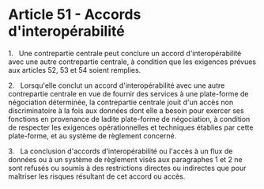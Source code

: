 # Article 51 - Accords d'interopérabilité


1.   Une contrepartie centrale peut conclure un accord d'interopérabilité avec une autre contrepartie centrale, à condition que les exigences prévues aux articles 52, 53 et 54 soient remplies.

2.   Lorsqu'elle conclut un accord d'interopérabilité avec une autre contrepartie centrale en vue de fournir des services à une plate-forme de négociation déterminée, la contrepartie centrale jouit d'un accès non discriminatoire à la fois aux données dont elle a besoin pour exercer ses fonctions en provenance de ladite plate-forme de négociation, à condition de respecter les exigences opérationnelles et techniques établies par cette plate-forme, et au système de règlement concerné.

3.   La conclusion d'accords d'interopérabilité ou l'accès à un flux de données ou à un système de règlement visés aux paragraphes 1 et 2 ne sont refusés ou soumis à des restrictions directes ou indirectes que pour maîtriser les risques résultant de cet accord ou accès.

